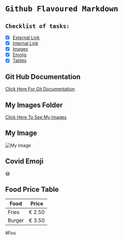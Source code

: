 # `Github Flavoured Markdown`

## `Checklist of tasks:`


- [x] [External Link](#git-hub-documentation)
- [x] [Internal Link](#my-images-folder)
- [x] [Images](#my-image)
- [x] [Emojis](#covid-emoji)
- [x] [Tables](#food-price-table)

## Git Hub Documentation
[Click Here For Git Documentation](https://help.github.com/en)

## My Images Folder
[Click Here To See My Images](https://github.com/Fbw-22-E03/bdl-04-publishing-authoring-nigelnix/tree/master/images)

## My Image

![My Image](https://github.com/Fbw-22-E03/bdl-04-publishing-authoring-nigelnix/blob/master/images/logo.png)

## Covid Emoji

:mask:

## Food Price Table

| Food | Price 
| --- | ----------- |
| Fries | € 2.50 |
| Burger | € 3.50 |






#Foo
